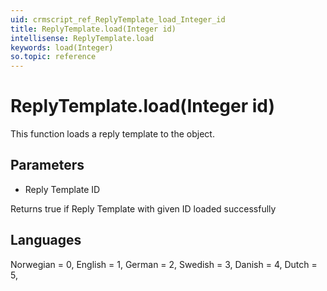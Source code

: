 ```yaml
---
uid: crmscript_ref_ReplyTemplate_load_Integer_id
title: ReplyTemplate.load(Integer id)
intellisense: ReplyTemplate.load
keywords: load(Integer)
so.topic: reference
---
```


# ReplyTemplate.load(Integer id)

This function loads a reply template to the object.

## Parameters

* Reply Template ID

Returns true if Reply Template with given ID loaded successfully

## Languages

Norwegian = 0,
English = 1,
German = 2,
Swedish = 3,
Danish = 4,
Dutch = 5,

